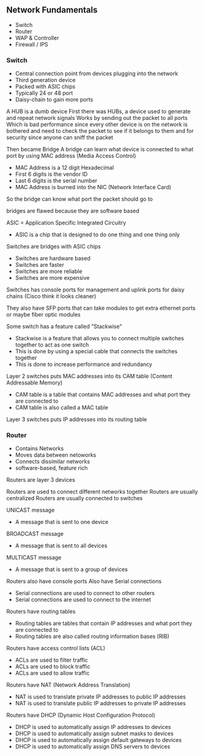 ## Network Fundamentals

* Switch
* Router
* WAP & Controller
* Firewall / IPS

### Switch

* Central connection point from devices plugging into the network
* Third generation device
* Packed with ASIC chips
* Typically 24 or 48 port
* Daisy-chain to gain more ports

A HUB is a dumb device
First there was HUBs, a device used to generate and repeat network signals
Works by sending out the packet to all ports
Which is bad performance since every other device is on the network is bothered and need to check the packet to see if it belongs to them and for security since anyone can sniff the packet

Then became Bridge
A bridge can learn what device is connected to what port by using MAC address (Media Access Control)
* MAC Address is a 12 digit Hexadecimal
* First 6 digits is the vendor ID
* Last 6 digits is the serial number
* MAC Address is burned into the NIC (Network Interface Card)

So the bridge can know what port the packet should go to

bridges are flawed because they are software based

ASIC = Application Specific Integrated Circuitry
* ASIC is a chip that is designed to do one thing and one thing only

Switches are bridges with ASIC chips
* Switches are hardware based
* Switches are faster
* Switches are more reliable
* Switches are more expensive

Switches has console ports for management and uplink ports for daisy chains (Cisco think it looks cleaner)

They also have SFP ports that can take modules to get extra ethernet ports or maybe fiber optic modules

Some switch has a feature called "Stackwise"
* Stackwise is a feature that allows you to connect multiple switches together to act as one switch
* This is done by using a special cable that connects the switches together
* This is done to increase performance and redundancy

Layer 2 switches puts MAC addresses into its CAM table (Content Addressable Memory)
* CAM table is a table that contains MAC addresses and what port they are connected to
* CAM table is also called a MAC table

Layer 3 switches puts IP addresses into its routing table

### Router

* Contains Networks
* Moves data between netoworks
* Connects dissimilar networks
* software-based, feature rich

Routers are layer 3 devices

Routers are used to connect different networks together
Routers are usually centralized
Routers are usually connected to switches

UNICAST message
* A message that is sent to one device

BROADCAST message
* A message that is sent to all devices

MULTICAST message
* A message that is sent to a group of devices

Routers also have console ports
Also have Serial connections
* Serial connections are used to connect to other routers
* Serial connections are used to connect to the internet

Routers have routing tables
* Routing tables are tables that contain IP addresses and what port they are connected to
* Routing tables are also called routing information bases (RIB)

Routers have access control lists (ACL)
* ACLs are used to filter traffic
* ACLs are used to block traffic
* ACLs are used to allow traffic

Routers have NAT (Network Address Translation)
* NAT is used to translate private IP addresses to public IP addresses
* NAT is used to translate public IP addresses to private IP addresses

Routers have DHCP (Dynamic Host Configuration Protocol)
* DHCP is used to automatically assign IP addresses to devices
* DHCP is used to automatically assign subnet masks to devices
* DHCP is used to automatically assign default gateways to devices
* DHCP is used to automatically assign DNS servers to devices



